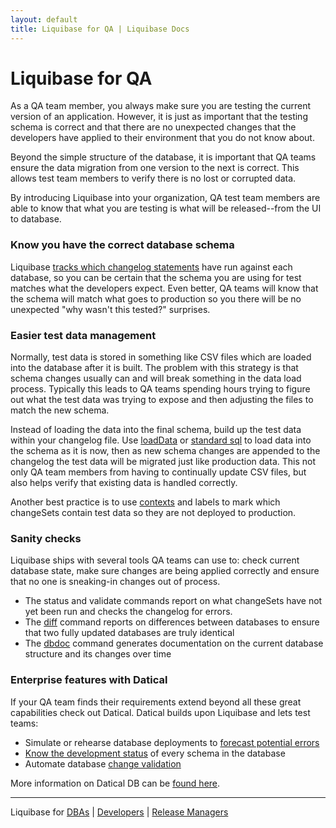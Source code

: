 ```yaml
---
layout: default
title: Liquibase for QA | Liquibase Docs
---
```


# Liquibase for QA #

As a QA team member, you always make sure you are testing the current version of an application. However, it is just as important that the testing schema is correct and that there are no unexpected changes that the developers have applied to their environment that you do not know about.

Beyond the simple structure of the database, it is important that QA teams ensure the data migration from one version to the next is correct. This allows test team members to verify there is no lost or corrupted data.

By introducing Liquibase into your organization, QA test team members are able to know that what you are testing is what will be released--from the UI to database.

### Know you have the correct database schema

Liquibase [tracks which changelog statements](/documentation/databasechangelog.html) have run against each database, so you can be certain that the schema you are using for test matches what the developers expect. Even better, QA teams will know that the schema will match what goes to production so you there will be no unexpected "why wasn't this tested?" surprises.

### Easier test data management

Normally, test data is stored in something like CSV files which are loaded into the database after it is built. The problem with this strategy is that schema changes usually can and will break something in the data load process. Typically this leads to QA teams spending hours trying to figure out what the test data was trying to expose and then adjusting the files to match the new schema.

Instead of loading the data into the final schema, build up the test data within your changelog file. Use [loadData](/documentation/changes/load_data.html) or [standard sql](/documentation/changes/sql.html) to load data into the schema as it is now, then as new schema changes are appended to the changelog the test data will be migrated just like production data. This not only QA team members from having to continually update CSV files, but also helps verify that existing data is handled correctly.

Another best practice is to use [contexts](/documentation/contexts.html) and labels to mark which changeSets contain test data so they are not deployed to production.

### Sanity checks

Liquibase ships with several tools QA teams can use to: check current database state, make sure changes are being applied correctly and ensure that no one is sneaking-in changes out of process.

- The status and validate commands report on what changeSets have not yet been run and checks the changelog for errors.
- The [diff](/documentation/diff.html) command reports on differences between databases to ensure that two fully updated databases are truly identical
- The [dbdoc](/documentation/dbdoc.html) command generates documentation on the current database structure and its changes over time

### Enterprise features with Datical

If your QA team finds their requirements extend beyond all these great capabilities check out Datical. Datical builds upon Liquibase and lets test teams:

- Simulate or rehearse database deployments to [forecast potential errors](http://www.datical.com/product/packaging-intelligence/)
- [Know the development status](http://www.datical.com/product/management-intelligence/) of every schema in the database
- Automate database [change validation](http://www.datical.com/product/validation-intelligence/)

More information on Datical DB can be [found here](http://www.datical.com/product-information/).

---

Liquibase for [DBAs](/dba.html) \| [Developers](/developer.html) \| [Release Managers](/release_manager.html)